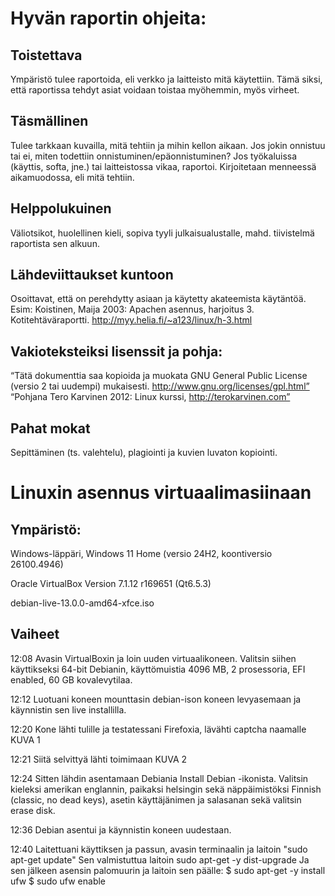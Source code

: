 # Hyvän raportin ohjeita:

## Toistettava
Ympäristö tulee raportoida, eli verkko ja laitteisto mitä käytettiin.
Tämä siksi, että raportissa tehdyt asiat voidaan toistaa myöhemmin, myös virheet.

## Täsmällinen
Tulee tarkkaan kuvailla, mitä tehtiin ja mihin kellon aikaan.
Jos jokin onnistuu tai ei, miten todettiin onnistuminen/epäonnistuminen?
Jos työkaluissa (käyttis, softa, jne.) tai laitteistossa vikaa, raportoi.
Kirjoitetaan menneessä aikamuodossa, eli mitä tehtiin.

## Helppolukuinen
Väliotsikot, huolellinen kieli, sopiva tyyli julkaisualustalle, mahd. tiivistelmä raportista sen alkuun.

## Lähdeviittaukset kuntoon
Osoittavat, että on perehdytty asiaan ja käytetty akateemista käytäntöä.
Esim:
Koistinen, Maija 2003: Apachen asennus, harjoitus 3. Kotitehtäväraportti. http://myy.helia.fi/~a123/linux/h-3.html

## Vakioteksteiksi lisenssit ja pohja:
“Tätä dokumenttia saa kopioida ja muokata GNU General Public License (versio 2 tai uudempi) mukaisesti. http://www.gnu.org/licenses/gpl.html”
“Pohjana Tero Karvinen 2012: Linux kurssi, http://terokarvinen.com”

## Pahat mokat
Sepittäminen (ts. valehtelu), plagiointi ja kuvien luvaton kopiointi.


# Linuxin asennus virtuaalimasiinaan

## Ympäristö:

Windows-läppäri, Windows 11 Home (versio 24H2, koontiversio 26100.4946)

Oracle VirtualBox Version 7.1.12 r169651 (Qt6.5.3)

debian-live-13.0.0-amd64-xfce.iso

## Vaiheet

12:08
Avasin VirtualBoxin ja loin uuden virtuaalikoneen. Valitsin siihen käyttikseksi 64-bit Debianin, käyttömuistia 4096 MB, 2 prosessoria, EFI enabled, 60 GB kovalevytilaa.

12:12
Luotuani koneen mounttasin debian-ison koneen levyasemaan ja käynnistin sen live installilla.

12:20
Kone lähti tulille ja testatessani Firefoxia, lävähti captcha naamalle
KUVA 1

12:21
Siitä selvittyä lähti toimimaan
KUVA 2

12:24
Sitten lähdin asentamaan Debiania Install Debian -ikonista. Valitsin kieleksi amerikan englannin, paikaksi helsingin sekä näppäimistöksi Finnish (classic, no dead keys), asetin käyttäjänimen ja salasanan sekä valitsin erase disk.

12:36
Debian asentui ja käynnistin koneen uudestaan.

12:40
Laitettuani käyttiksen ja passun, avasin terminaalin ja laitoin "sudo apt-get update" 
Sen valmistuttua laitoin sudo apt-get -y dist-upgrade
Ja sen jälkeen asensin palomuurin ja laitoin sen päälle:
$ sudo apt-get -y install ufw
$ sudo ufw enable




